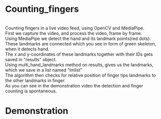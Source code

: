 # Counting_fingers
<br>
Counting fingers in a live video feed, using OpenCV and MediaPipe.
<br>
First we capture the video, and process the video, frame by frame. 
<br>
Using MediaPipe we detect the hand and its landmark points(red dots).
<br>
These landmarks are connected which you see in form of green skeleton, when it detects hand.
<br>
The x and y-coordinates of these landmarks together with their IDs gets saved in "results" object.
<br>
Using multi_hand_landmarks method on results, gives us the landmarks, which we save in a list named "lmlist"
<br>
The algorithm then checks for relative position of finger tips landmarks to the other landmarks in finger. 
<br>
As you can see in the demonstration video the detection and finger counting is spontaneous.

# Demonstration 
